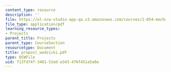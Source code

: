 ```yaml
---
content_type: resource
description: ''
file: https://ol-ocw-studio-app-qa.s3.amazonaws.com/courses/1-054-mechanics-and-design-of-concrete-structures-spring-2004/f13fd74f348153ada343476f451a5a0a_proposl_wodzicki.pdf
file_type: application/pdf
learning_resource_types:
- Projects
parent_title: Projects
parent_type: CourseSection
resourcetype: Document
title: proposl_wodzicki.pdf
type: OCWFile
uid: f13fd74f-3481-53ad-a343-476f451a5a0a
---
```

